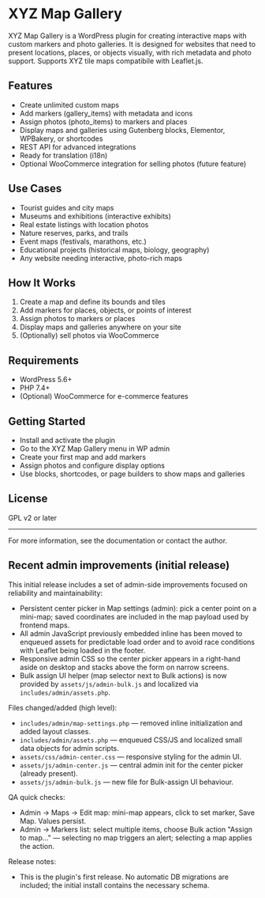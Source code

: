 # XYZ Map Gallery

XYZ Map Gallery is a WordPress plugin for creating interactive maps with custom markers and photo galleries. It is designed for websites that need to present locations, places, or objects visually, with rich metadata and photo support. Supports XYZ tile maps compatibile with Leaflet.js.

## Features
- Create unlimited custom maps
- Add markers (gallery_items) with metadata and icons
- Assign photos (photo_items) to markers and places
- Display maps and galleries using Gutenberg blocks, Elementor, WPBakery, or shortcodes
- REST API for advanced integrations
- Ready for translation (i18n)
- Optional WooCommerce integration for selling photos (future feature)

## Use Cases
- Tourist guides and city maps
- Museums and exhibitions (interactive exhibits)
- Real estate listings with location photos
- Nature reserves, parks, and trails
- Event maps (festivals, marathons, etc.)
- Educational projects (historical maps, biology, geography)
- Any website needing interactive, photo-rich maps

## How It Works
1. Create a map and define its bounds and tiles
2. Add markers for places, objects, or points of interest
3. Assign photos to markers or places
4. Display maps and galleries anywhere on your site
5. (Optionally) sell photos via WooCommerce

## Requirements
- WordPress 5.6+
- PHP 7.4+
- (Optional) WooCommerce for e-commerce features

## Getting Started
- Install and activate the plugin
- Go to the XYZ Map Gallery menu in WP admin
- Create your first map and add markers
- Assign photos and configure display options
- Use blocks, shortcodes, or page builders to show maps and galleries

## License
GPL v2 or later

---
For more information, see the documentation or contact the author.


## Recent admin improvements (initial release)

This initial release includes a set of admin-side improvements focused on reliability and maintainability:

- Persistent center picker in Map settings (admin): pick a center point on a mini-map; saved coordinates are included in the map payload used by frontend maps.
- All admin JavaScript previously embedded inline has been moved to enqueued assets for predictable load order and to avoid race conditions with Leaflet being loaded in the footer.
- Responsive admin CSS so the center picker appears in a right-hand aside on desktop and stacks above the form on narrow screens.
- Bulk assign UI helper (map selector next to Bulk actions) is now provided by `assets/js/admin-bulk.js` and localized via `includes/admin/assets.php`.

Files changed/added (high level):
- `includes/admin/map-settings.php` — removed inline initialization and added layout classes.
- `includes/admin/assets.php` — enqueued CSS/JS and localized small data objects for admin scripts.
- `assets/css/admin-center.css` — responsive styling for the admin UI.
- `assets/js/admin-center.js` — central admin init for the center picker (already present).
- `assets/js/admin-bulk.js` — new file for Bulk-assign UI behaviour.

QA quick checks:
- Admin → Maps → Edit map: mini-map appears, click to set marker, Save Map. Values persist.
- Admin → Markers list: select multiple items, choose Bulk action "Assign to map…" — selecting no map triggers an alert; selecting a map applies the action.

Release notes:
- This is the plugin's first release. No automatic DB migrations are included; the initial install contains the necessary schema.

